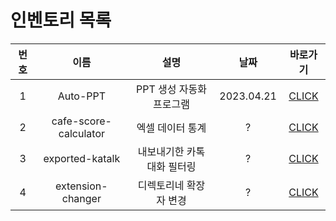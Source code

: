 # 인벤토리 목록
|번호 |이름 |설명 |날짜 |바로가기 |
|:--:|:---:|:---:|:--:|:------:|
|1|Auto-PPT|PPT 생성 자동화 프로그램|2023.04.21|[CLICK](https://github.com/sbeen1840/INVENTORY/tree/main/PPT%20%EC%83%9D%EC%84%B1%20%EC%9E%90%EB%8F%99%ED%99%94)|
|2|cafe-score-calculator|엑셀 데이터 통계|?|[CLICK](https://github.com/sbeen1840/INVENTORY/tree/main/cafe-score-calculator)
|3|exported-katalk|내보내기한 카톡 대화 필터링 |?|[CLICK](https://github.com/sbeen1840/INVENTORY/tree/main/exported-katalk)
|4|extension-changer|디렉토리네 확장자 변경|?|[CLICK](https://github.com/sbeen1840/INVENTORY/tree/main/extension-changer)
